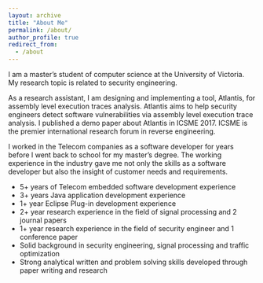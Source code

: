 ```yaml
---
layout: archive
title: "About Me"
permalink: /about/
author_profile: true
redirect_from:
  - /about
---
```


I am a master’s student of computer science at the University of Victoria. My research topic is related to security engineering.

As a research assistant, I am designing and implementing a tool, Atlantis, for assembly level execution traces
analysis. Atlantis aims to help security engineers detect software vulnerabilities via assembly level execution trace analysis. I published a demo paper about Atlantis in ICSME 2017. ICSME is the premier international research forum in reverse engineering.

I worked in the Telecom companies as a software developer for years before I went back to school for my master’s
degree. The working experience in the industry gave me not only the skills as a software developer but also the insight of customer needs and requirements.

* 5+ years of Telecom embedded software development experience
* 3+ years Java application development experience
* 1+ year Eclipse Plug-in development experience
* 2+ year research experience in the field of signal processing and 2 journal papers
* 1+ year research experience in the field of security engineer and 1 conference paper
* Solid background in security engineering, signal processing and traffic optimization
* Strong analytical written and problem solving skills developed through paper writing and research